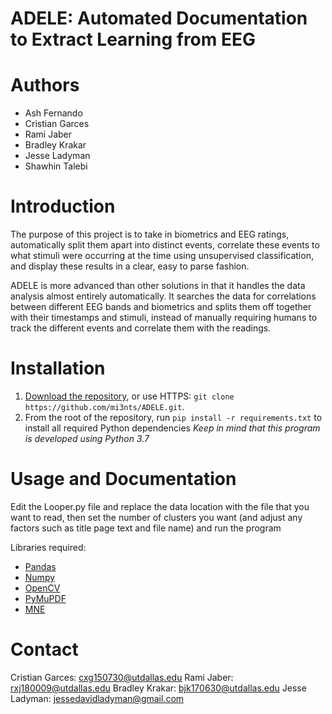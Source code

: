 # ADELE: Automated Documentation to Extract Learning from EEG 
# Authors
* Ash Fernando
* Cristian Garces 
* Rami Jaber
* Bradley Krakar 
* Jesse Ladyman 
* Shawhin Talebi

# Introduction
The purpose of this project is to take in biometrics and EEG ratings, automatically split them apart into distinct events, correlate these events to what stimuli were occurring at the time using unsupervised classification, and display these results in a clear, easy to parse fashion.

ADELE is more advanced than other solutions in that it handles the data analysis almost entirely automatically. It searches the data for correlations between different EEG bands and biometrics and splits them off together with their timestamps and stimuli, instead of manually requiring humans to track the different events and correlate them with the readings.

# Installation
1. [Download the repository](https://github.com/mi3nts/ADELE/archive/refs/heads/main.zip), or use HTTPS: `git clone https://github.com/mi3nts/ADELE.git`.
2. From the root of the repository, run `pip install -r requirements.txt` to install all required Python dependencies
*Keep in mind that this program is developed using Python 3.7*

# Usage and Documentation
Edit the Looper.py file and replace the data location with the file that you want to read, then set the number of clusters you want (and adjust any factors such as title page text and file name) and run the program

Libraries required:
* [Pandas](https://pandas.pydata.org/)
* [Numpy](https://numpy.org/)
* [OpenCV](https://github.com/opencv/opencv)
* [PyMuPDF](https://github.com/pymupdf/PyMuPDF)
* [MNE](https://mne.tools/stable/index.html)

# Contact

Cristian Garces: cxg150730@utdallas.edu 
Rami Jaber: rxj180009@utdallas.edu 
Bradley Krakar: bjk170630@utdallas.edu 
Jesse Ladyman: jessedavidladyman@gmail.com
